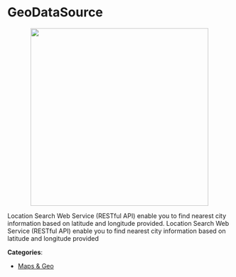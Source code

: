 # GeoDataSource
<p align="center">
    <img width="400" src="https://raw.githubusercontent.com/apis-list/apis-list/apis/geodatasource/logo_256x256.png" />
</p>

Location Search Web Service (RESTful API) enable you to find nearest city information based on latitude and longitude provided. Location Search Web Service (RESTful API) enable you to find nearest city information based on latitude and longitude provided



**Categories**:
- [Maps & Geo](https://github.com/apis-list/apis-list#maps-and-geo)




